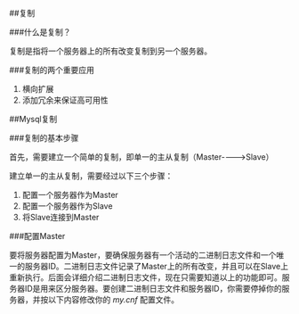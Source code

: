 ##复制

###什么是复制？

复制是指将一个服务器上的所有改变复制到另一个服务器。

###复制的两个重要应用

1. 横向扩展
2. 添加冗余来保证高可用性


##Mysql复制

###复制的基本步骤

首先，需要建立一个简单的复制，即单一的主从复制（Master---->Slave）

建立单一的主从复制，需要经过以下三个步骤：

1. 配置一个服务器作为Master
2. 配置一个服务器作为Slave  
3. 将Slave连接到Master

###配置Master

要将服务器配置为Master，要确保服务器有一个活动的二进制日志文件和一个唯一的服务器ID。二进制日志文件记录了Master上的所有改变，并且可以在Slave上重新执行。后面会详细介绍二进制日志文件，现在只需要知道以上的功能即可。服务器ID是用来区分服务器。要创建二进制日志文件和服务器ID，你需要停掉你的服务器，并按以下内容修改你的 *my.cnf* 配置文件。
